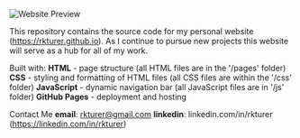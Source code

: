 ![Website Preview](/pages/preview.png) 

This repository contains the source code for my personal website (https://rkturer.github.io). As I continue to pursue new projects this website will serve as a hub for all of my work. 

Built with: 
**HTML** - page structure (all HTML files are in the '/pages' folder)
**CSS** - styling and formatting of HTML files (all CSS files are within the '/css' folder)
**JavaScript** - dynamic navigation bar (all JavaScript files are in '/js' folder) 
**GitHub Pages** - deployment and hosting
 
Contact Me
**email**: rkturer@gmail.com
**linkedin**: linkedin.com/in/rkturer (https://linkedin.com/in/rkturer)

